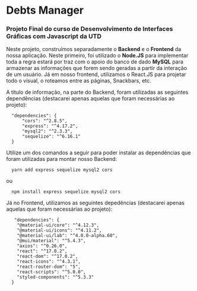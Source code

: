 # **Debts Manager**

### Projeto Final do curso de Desenvolvimento de Interfaces Gráficas com Javascript da UTD

Neste projeto, construímos separadamente o **Backend** e o **Frontend** da nossa aplicação. Neste primeiro, foi utilizado o **Node.JS** para implementar toda a regra estará por traz com o apoio do banco de dado **MySQL** para armazenar as informações que forem sendo geradas a partir da interação de um usuário. Já em nosso frontend, utilizamos o React.JS para projetar todo o visual, o roteamos entre as páginas, Snackbars, etc.

A título de informação, na parte do Backend, foram utilizadas as seguintes dependências (destacarei apenas aquelas que foram necessárias ao projeto):

```
  "dependencies": {
      "cors": "^2.8.5",
      "express": "^4.17.2",
      "mysql2": "^2.3.3",
      "sequelize": "^6.16.1"
  }
```

Utilize um dos comandos a seguir para poder instalar as dependências que foram utilizadas para montar nosso Backend:

```
  yarn add express sequelize mysql2 cors
```

ou

```
  npm install express sequelize mysql2 cors
```

Já no Frontend, utilizamos as seguintes depedências (destacarei apenas aquelas que foram necessárias ao projeto):

```
   "dependencies": {
    "@material-ui/core": "^4.12.3",
    "@material-ui/icons": "^4.11.2",
    "@material-ui/lab": "^4.0.0-alpha.60",
    "@mui/material": "^5.4.3",
    "axios": "^0.26.0",
    "react": "^17.0.2",
    "react-dom": "^17.0.2",
    "react-icons": "^4.3.1",
    "react-router-dom": "5",
    "react-scripts": "^5.0.0",
    "styled-components": "^5.3.3"
  }
```
